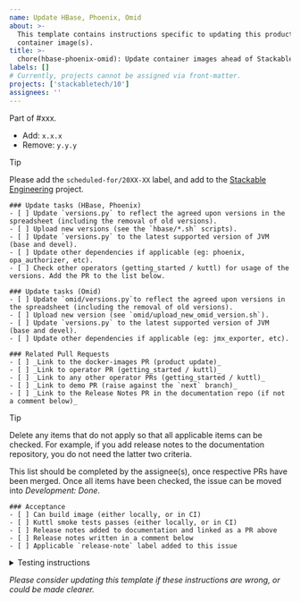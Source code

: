 ```yaml
---
name: Update HBase, Phoenix, Omid
about: >-
  This template contains instructions specific to updating this product and/or
  container image(s).
title: >-
  chore(hbase-phoenix-omid): Update container images ahead of Stackable Release XX.(X)X
labels: []
# Currently, projects cannot be assigned via front-matter.
projects: ['stackabletech/10']
assignees: ''
---
```


Part of #xxx.

<!--
This gives hints to the person doing the work.
Add/Change/Remove anything that isn't applicable anymore
-->
- Add: `x.x.x`
- Remove: `y.y.y`

> [!TIP]
> Please add the `scheduled-for/20XX-XX` label, and add to the [Stackable Engineering][1] project.
>
> [1]: https://github.com/orgs/stackabletech/projects/10

```[tasklist]
### Update tasks (HBase, Phoenix)
- [ ] Update `versions.py` to reflect the agreed upon versions in the spreadsheet (including the removal of old versions).
- [ ] Upload new versions (see the `hbase/*.sh` scripts).
- [ ] Update `versions.py` to the latest supported version of JVM (base and devel).
- [ ] Update other dependencies if applicable (eg: phoenix, opa_authorizer, etc).
- [ ] Check other operators (getting_started / kuttl) for usage of the versions. Add the PR to the list below.
```

```[tasklist]
### Update tasks (Omid)
- [ ] Update `omid/versions.py`to reflect the agreed upon versions in the spreadsheet (including the removal of old versions).
- [ ] Upload new version (see `omid/upload_new_omid_version.sh`).
- [ ] Update `versions.py` to the latest supported version of JVM (base and devel).
- [ ] Update other dependencies if applicable (eg: jmx_exporter, etc).
```

```[tasklist]
### Related Pull Requests
- [ ] _Link to the docker-images PR (product update)_
- [ ] _Link to operator PR (getting_started / kuttl)_
- [ ] _Link to any other operator PRs (getting_started / kuttl)_
- [ ] _Link to demo PR (raise against the `next` branch)_
- [ ] _Link to the Release Notes PR in the documentation repo (if not a comment below)_
```

> [!TIP]
> Delete any items that do not apply so that all applicable items can be checked.
> For example, if you add release notes to the documentation repository, you do not need the latter two criteria.

This list should be completed by the assignee(s), once respective PRs have been merged. Once all items have been checked, the issue can be moved into _Development: Done_.

```[tasklist]
### Acceptance
- [ ] Can build image (either locally, or in CI)
- [ ] Kuttl smoke tests passes (either locally, or in CI)
- [ ] Release notes added to documentation and linked as a PR above
- [ ] Release notes written in a comment below
- [ ] Applicable `release-note` label added to this issue
```

<details>
<summary>Testing instructions</summary>

```shell
# See the latest version at https://pypi.org/project/image-tools-stackabletech/
pip install image-tools-stackabletech==0.0.13

bake --product hbase=x.y.z # where x.y.z is the new version added in this PR
bake --product omid=x.y.z # where x.y.z is the new version added in this PR

kind load docker-image oci.stackable.tech/sdp/hbase:x.y.z-stackable0.0.0-dev
kind load docker-image oci.stackable.tech/sdp/omid:x.y.z-stackable0.0.0-dev

# Change directory into the hbase-operator repository and update the
# product version in tests/test-definition.yaml
./scripts/run-tests --test-suite smoke-latest # or similar
./scripts/run-tests --test omid
```

</details>

_Please consider updating this template if these instructions are wrong, or
could be made clearer._

